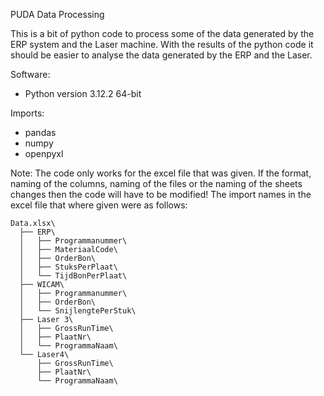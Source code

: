PUDA Data Processing

This is a bit of python code to process some of the data generated by the ERP system and the Laser machine. With the results of the python code it should be easier to analyse the data generated by the ERP and the Laser.

Software:
- Python version 3.12.2 64-bit

Imports:
- pandas
- numpy
- openpyxl

Note:
The code only works for the excel file that was given. If the format, naming of the columns, naming of the files or the naming of the sheets changes then the code will have to be modified!
The import names in the excel file that where given were as follows:

```
Data.xlsx\
  ├── ERP\
  │   ├── Programmanummer\
  │   ├── MateriaalCode\
  │   ├── OrderBon\
  │   ├── StuksPerPlaat\
  │   └── TijdBonPerPlaat\
  ├── WICAM\
  │   ├── Programmanummer\
  │   ├── OrderBon\
  │   └── SnijlengtePerStuk\
  ├── Laser 3\
  │   ├── GrossRunTime\
  │   ├── PlaatNr\
  │   └── ProgrammaNaam\
  └── Laser4\
      ├── GrossRunTime\
      ├── PlaatNr\
      └── ProgrammaNaam\
```
